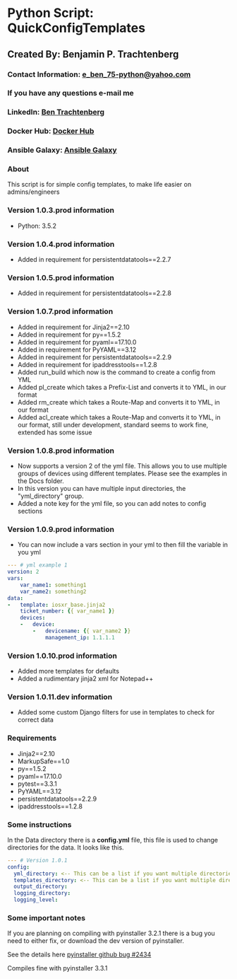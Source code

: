 # Python Script: QuickConfigTemplates

## Created By: Benjamin P. Trachtenberg

### Contact Information:  e_ben_75-python@yahoo.com
### If you have any questions e-mail me

### LinkedIn: [Ben Trachtenberg](https://www.linkedin.com/in/ben-trachtenberg-3a78496)
### Docker Hub: [Docker Hub](https://hub.docker.com/r/btr1975)
### Ansible Galaxy: [Ansible Galaxy](https://galaxy.ansible.com/btr1975/)

### About

This script is for simple config templates, to make life easier on admins/engineers

### Version 1.0.3.prod information

* Python: 3.5.2

### Version 1.0.4.prod information

* Added in requirement for persistentdatatools==2.2.7

### Version 1.0.5.prod information

* Added in requirement for persistentdatatools==2.2.8

### Version 1.0.7.prod information

* Added in requirement for Jinja2==2.10
* Added in requirement for py==1.5.2
* Added in requirement for pyaml==17.10.0
* Added in requirement for PyYAML==3.12
* Added in requirement for persistentdatatools==2.2.9
* Added in requirement for ipaddresstools==1.2.8
* Added run_build which now is the command to create a config from YML
* Added pl_create which takes a Prefix-List and converts it to YML, in our format
* Added rm_create which takes a Route-Map and converts it to YML, in our format
* Added acl_create which takes a Route-Map and converts it to YML, in our format, still under development, standard
  seems to work fine, extended has some issue

### Version 1.0.8.prod information

* Now supports a version 2 of the yml file.  This allows you to use multiple groups of devices using different templates.
  Please see the examples in the Docs folder.
* In this version you can have multiple input directories, the "yml_directory" group.
* Added a note key for the yml file, so you can add notes to config sections

### Version 1.0.9.prod information
* You can now include a vars section in your yml to then fill the variable in you yml

```yaml
--- # yml example 1
version: 2
vars:
    var_name1: something1
    var_name2: something2
data:
-   template: iosxr_base.jinja2
    ticket_number: {{ var_name1 }}
    devices:
    -   device:
        -   devicename: {{ var_name2 }}
            management_ip: 1.1.1.1

```

### Version 1.0.10.prod information
* Added more templates for defaults
* Added a rudimentary jinja2 xml for Notepad++

### Version 1.0.11.dev information
* Added some custom Django filters for use in templates to check for correct data

### Requirements
* Jinja2==2.10
* MarkupSafe==1.0
* py==1.5.2
* pyaml==17.10.0
* pytest==3.3.1
* PyYAML==3.12
* persistentdatatools==2.2.9
* ipaddresstools==1.2.8

### Some instructions

In the Data directory there is a **config.yml** file, this file is used to change directories for the data. It looks
like this.


	
```yaml
--- # Version 1.0.1
config:
  yml_directory: <-- This can be a list if you want multiple directories.  They will be searched in order. First file found wins.
  templates_directory: <-- This can be a list if you want multiple directories.  They will be searched in order. First file found wins.
  output_directory:
  logging_directory:
  logging_level:
```

### Some important notes
If you are planning on compiling with pyinstaller 3.2.1 there is a bug you need to either fix, or download the dev 
version of pyinstaller.

See the details here [pyinstaller github bug #2434](https://github.com/pyinstaller/pyinstaller/issues/2434)

Compiles fine with pyinstaller 3.3.1